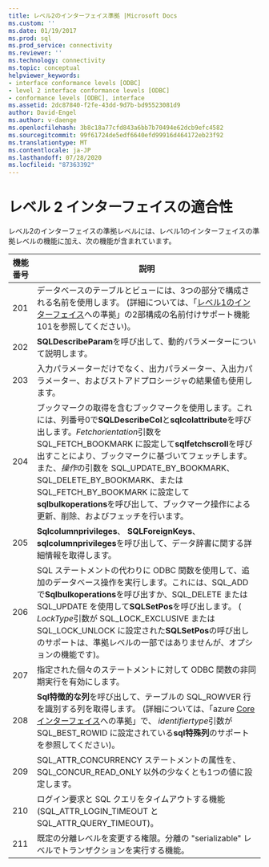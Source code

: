 ```yaml
---
title: レベル2のインターフェイス準拠 |Microsoft Docs
ms.custom: ''
ms.date: 01/19/2017
ms.prod: sql
ms.prod_service: connectivity
ms.reviewer: ''
ms.technology: connectivity
ms.topic: conceptual
helpviewer_keywords:
- interface conformance levels [ODBC]
- level 2 interface conformance levels [ODBC]
- conformance levels [ODBC], interface
ms.assetid: 2dc87840-f2fe-43dd-9d7b-bd95523081d9
author: David-Engel
ms.author: v-daenge
ms.openlocfilehash: 3b8c18a77cfd843a6bb7b70494e62dcb9efc4582
ms.sourcegitcommit: 99f61724de5edf6640efd99916d464172eb23f92
ms.translationtype: MT
ms.contentlocale: ja-JP
ms.lasthandoff: 07/28/2020
ms.locfileid: "87363392"
---
```

# <a name="level-2-interface-conformance"></a>レベル 2 インターフェイスの適合性
レベル2のインターフェイスの準拠レベルには、レベル1のインターフェイスの準拠レベルの機能に加え、次の機能が含まれています。  
  
|機能番号|説明|  
|-|-|  
|201|データベースのテーブルとビューには、3つの部分で構成される名前を使用します。 (詳細については、「[レベル1のインターフェイス](../../../odbc/reference/develop-app/level-1-interface-conformance.md)への準拠」の2部構成の名前付けサポート機能101を参照してください)。|  
|202|**SQLDescribeParam**を呼び出して、動的パラメーターについて説明します。|  
|203|入力パラメーターだけでなく、出力パラメーター、入出力パラメーター、およびストアドプロシージャの結果値も使用します。|  
|204|ブックマークの取得を含むブックマークを使用します。これには、列番号0で**SQLDescribeCol**と**sqlcolattribute**を呼び出します。*Fetchorientation*引数を SQL_FETCH_BOOKMARK に設定して**sqlfetchscroll**を呼び出すことにより、ブックマークに基づいてフェッチします。また、*操作*の引数を SQL_UPDATE_BY_BOOKMARK、SQL_DELETE_BY_BOOKMARK、または SQL_FETCH_BY_BOOKMARK に設定して**sqlbulkoperations**を呼び出して、ブックマーク操作による更新、削除、およびフェッチを行います。|  
|205|**Sqlcolumnprivileges**、 **SQLForeignKeys**、 **sqlcolumnprivileges**を呼び出して、データ辞書に関する詳細情報を取得します。|  
|206|SQL ステートメントの代わりに ODBC 関数を使用して、追加のデータベース操作を実行します。これには、SQL_ADD で**Sqlbulkoperations**を呼び出すか、SQL_DELETE または SQL_UPDATE を使用して**SQLSetPos**を呼び出します。 ( *LockType*引数が SQL_LOCK_EXCLUSIVE または SQL_LOCK_UNLOCK に設定された**SQLSetPos**の呼び出しのサポートは、準拠レベルの一部ではありませんが、オプションの機能です)。|  
|207|指定された個々のステートメントに対して ODBC 関数の非同期実行を有効にします。|  
|208|**Sql特徴的な列**を呼び出して、テーブルの SQL_ROWVER 行を識別する列を取得します。 (詳細については、「azure [Core インターフェイス](../../../odbc/reference/develop-app/core-interface-conformance.md)への準拠」で、 *identifiertype*引数が SQL_BEST_ROWID に設定されている**sql特殊列**のサポートを参照してください)。|  
|209|SQL_ATTR_CONCURRENCY ステートメントの属性を、SQL_CONCUR_READ_ONLY 以外の少なくとも1つの値に設定します。|  
|210|ログイン要求と SQL クエリをタイムアウトする機能 (SQL_ATTR_LOGIN_TIMEOUT と SQL_ATTR_QUERY_TIMEOUT)。|  
|211|既定の分離レベルを変更する権限。分離の "serializable" レベルでトランザクションを実行する機能。|
